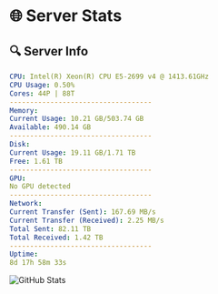 # 🌐 Server Stats
## 🔍 Server Info
```yaml
CPU: Intel(R) Xeon(R) CPU E5-2699 v4 @ 1413.61GHz
CPU Usage: 0.50%
Cores: 44P | 88T
-----------------------------------
Memory:
Current Usage: 10.21 GB/503.74 GB
Available: 490.14 GB
-----------------------------------
Disk:
Current Usage: 19.11 GB/1.71 TB
Free: 1.61 TB
-----------------------------------
GPU:
No GPU detected
-----------------------------------
Network:
Current Transfer (Sent): 167.69 MB/s
Current Transfer (Received): 2.25 MB/s
Total Sent: 82.11 TB
Total Received: 1.42 TB
-----------------------------------
Uptime:
8d 17h 58m 33s
```
![GitHub Stats](https://img.shields.io/badge/Updated-2025-02-16_16:41:51-blue)
